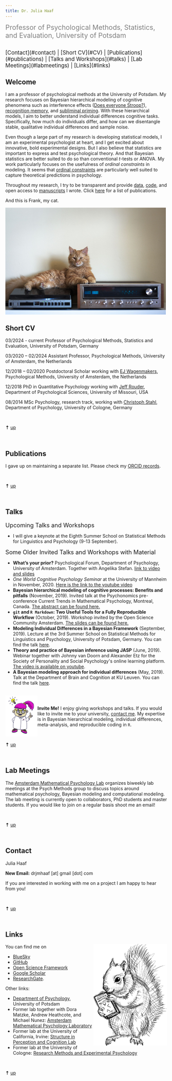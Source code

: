 ```yaml
---
title: Dr. Julia Haaf
---
```


<span style="color:grey; font-size:1.5em;">Professor of Psychological Methods, Statistics, and Evaluation, University of Potsdam</span>

</br>

<span style="font-size:1.2em;">
[Contact](#contact) |
[Short CV](#CV) |
[Publications](#publications) |
[Talks and Workshops](#talks) |
[Lab Meetings](#labmeetings) |
[Links](#links)
</span>

## <a name="about"></a> Welcome

I am a professor of psychological methods at the University of Potsdam. My research focuses on Bayesian hierarchical modeling of cognitive phenomena such as interference effects ([Does everyone Stroop?](pics/everyonestroops.png)), [recognition memory](https://psyarxiv.com/2dyn7/), and [subliminal priming](https://raw.githubusercontent.com/methexp/subliminal-EC/master/main.pdf). With these hierarchical models, I aim to better understand individual differences cognitive tasks. Specifically, how much do individuals differ, and how can we disentangle stable, qualitative individual differences and sample noise.

Even though a large part of my research is developing statistical models, I am an experimental psychologist at heart, and I get excited about innovative, bold experimental designs. But I also believe that statistics are important to express and test psychological theory. And that Bayesian statistics are better suited to do so than conventional $t$-tests or ANOVA. My work particularly focuses on the usefulness of *ordinal constraints* in modeling. It seems that [ordinal constraints](https://psyarxiv.com/a4xu9/) are particularly well suited to capture theoretical predictions in psychology. 

Throughout my research, I try to be transparent and provide [data](https://github.com/PerceptionCognitionLab/data3), [code](https://github.com/PerceptionAndCognitionLab), and open access to [manuscripts](https://psyarxiv.com/discover?q=haaf) I wrote. Click [here](#publications) for a list of publications.

And this is Frank, my cat.

<img src="pics/franko.jpg" width="500" align="center">

<br clear="all" />


## <a name="CV"></a> Short CV

03/2024 - current Professor of Psychological Methods, Statistics and Evaluation, University of Potsdam, Germany

03/2020 – 02/2024	Assistant Professor, Psychological Methods, University of Amsterdam, the Netherlands

12/2018 – 02/2020	Postdoctoral Scholar working with [EJ Wagenmakers](https://ejwagenmakers.com/), Psychological Methods, University of Amsterdam, the Netherlands

12/2018	PhD in Quantitative Psychology working with [Jeff Rouder](https://sites.uci.edu/specl/), Department of Psychological Sciences, University of Missouri, USA

08/2014 MSc Psychology, research track, working with [Christoph Stahl](https://methexp.uni-koeln.de/en/), Department of Psychology, University of Cologne, Germany

</br>

**&#8673;** [up]( #about) 

</br>

## <a name="publications"></a> Publications

I gave up on maintaining a separate list. Please check my [ORCID records](https://orcid.org/0000-0001-5122-706X). 

</br>

**&#8673;** [up]( #about) 

</br>

## <a name="talks"></a> Talks

<span style="font-size:1.3em;"> Upcoming Talks and Workshops </span>

- I will give a keynote at the Eighth Summer School on Statistical Methods for Linguistics and Psychology (9-13 September).

<span style="font-size:1.3em;"> Some Older Invited Talks and Workshops with Material </span>

- **What’s your prior?** Psychological Forum, Department of Psychology, University of Amsterdam. Together with Angelika Stefan. [link to video and slides](https://psyres.uva.nl/events/psychology-forum/psychology-forum.html#Psychology-Forum-3-Whats-your-prior--Angelika-Stefan--Julia-Haaf)
- *One World Cognitive Psychology Seminar* at the University of Mannheim in November, 2020. [Here is the link to the youtube video](https://www.youtube.com/watch?v=1_ENND3ew0E)
- **Bayesian hierarchical modeling of cognitive processes: Benefits and pitfalls** (November, 2019). Invited talk at the Psychonomics pre-conference Current Trends in Mathematical Psychology, Montreal, Canada. [The abstract can be found here.](http://mathpsych.org/conferences/psychonomics2019/smp-ps19.pdf)
- **`git` and `R Markdown`: Two Useful Tools for a Fully Reproducible Workflow** (October, 2019). Workshop invited by the Open Science Community Amsterdam. [The slides can be found here.](https://github.com/jstbcs/ReproducibleWorkflowWorkshop)
- **Modeling Individual Differences in a Bayesian Framework** (September, 2019). Lecture at the 3rd Summer School on Statistical Methods for Linguistics and Psychology, University of Potsdam, Germany. You can find the talk [here](talks/smlp2019.pdf).
- **Theory and practice of Bayesian inference using JASP** (June, 2019). Webinar together with Johnny van Doorn and Alexander Etz for the Society of Personality and Social Psychology's online learning platform. [The video is available on youtube](https://www.youtube.com/watch?v=W0yTnqw5dtY).
- **A Bayesian modeling approach for individual differences** (May, 2019). Talk at the Department of Brain and Cognition at KU Leuven. You can find the talk [here](talks/leuven19.pdf).

</br>

<img align="left" src="pics/Aha.png" width="100">

</br>

**Invite Me!** I enjoy giving workshops and talks. If you would like to invite me to your university, [contact me](#contact). My expertise is in Bayesian hierarchical modeling, individual differences, meta-analysis, and reproducible coding in `R`.

</br>

**&#8673;** [up]( #about) 

</br>

## <a name="labmeetings"></a> Lab Meetings

The [Amsterdam Mathematical Psychology Lab](https://www.ampl-psych.com/) organizes biweekly lab meetings at the Psych Methods group to discuss topics around mathematical psychology, Bayesian modeling and computational modeling. The lab meeting is currently open to collaborators, PhD students and master students. If you would like to join on a regular basis shoot me an email!

</br>

**&#8673;** [up]( #about) 

</br>

## <a name="contact"></a> Contact

Julia Haaf<br/>

**New Email:** drjmhaaf [at] gmail [dot] com

If you are interested in working with me on a project I am happy to hear from you!

</br>

**&#8673;** [up]( #about) 

</br>

## <a name="links"></a> Links

<img align="right" src="pics/allein.png" width="230">

You can find me on 

- [BlueSky](https://bsky.app/profile/juliaha.bsky.social)
- [GitHub](https://github.com/jstbcs)
- [Open Science Framework](https://osf.io/vzcdr/)
- [Google Scholar](https://scholar.google.de/citations?user=XAoqJDUAAAAJ&hl=de&oi=ao)
- [ResearchGate](https://www.researchgate.net/profile/Julia_Haaf).

Other links: 

- [Department of Psychology](https://www.uni-potsdam.de/en/department-psychologie/index), University of Potsdam
- Former lab together with Dora Matzke, Andrew Heathcote, and Michael Nunez: [Amsterdam Mathematical Psychology Laboratory](https://www.ampl-psych.com/)
- Former lab at the University of California, Irvine: [Structure in Perception and Cognition Lab](https://sites.uci.edu/specl/)
- Former lab at the University of Cologne: [Research Methods and Experimental Psychology](http://methexp.uni-koeln.de/?lang=en)

</br>

**&#8673;** [up]( #about) 
